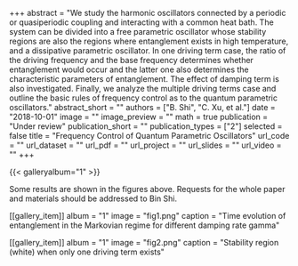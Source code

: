 ﻿+++ 
abstract = "We study the harmonic oscillators connected by a periodic or quasiperiodic coupling and interacting with a common heat bath. The system can be divided into a free parametric oscillator whose stability regions are also the regions where entanglement exists in high temperature, and a dissipative parametric oscillator. In one driving term case, the ratio of the driving frequency and the base frequency determines whether entanglement would occur and the latter one also determines the characteristic parameters of entanglement. The effect of damping term is also investigated. Finally, we analyze the multiple driving terms case and outline the basic rules of frequency control as to the quantum parametric oscillators."
abstract_short = ""
authors = ["B. Shi", "C. Xu, et al."]
date = "2018-10-01"
image = ""
image_preview = ""
math = true
publication = "Under review"
publication_short = ""
publication_types = ["2"]
selected = false
title = "Frequency Control of Quantum Parametric Oscillators"
url_code = ""
url_dataset = ""
url_pdf = ""
url_project = ""
url_slides = ""
url_video = ""
+++

{{< galleryalbum="1" >}}

Some results are shown in the figures above. Requests for the whole paper and materials should be addressed to Bin Shi. 

[[gallery_item]]
album = "1"
image = "fig1.png"
caption = "Time evolution of entanglement in the Markovian regime for different damping rate gamma"
    
[[gallery_item]]
album = "1"
image = "fig2.png"
caption = "Stability region (white) when only one driving term exists"
